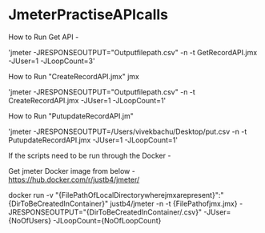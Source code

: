 # JmeterPractiseAPIcalls

How to Run Get API -

'jmeter -JRESPONSEOUTPUT="Outputfilepath.csv" -n -t GetRecordAPI.jmx -JUser=1 -JLoopCount=3'

How to Run "CreateRecordAPI.jmx" jmx

'jmeter -JRESPONSEOUTPUT="Outputfilepath.csv" -n -t CreateRecordAPI.jmx -JUser=1 -JLoopCount=1'

How to Run "PutupdateRecordAPI.jm"

'jmeter -JRESPONSEOUTPUT=/Users/vivekbachu/Desktop/put.csv -n -t PutupdateRecordAPI.jmx -JUser=1 -JLoopCount=1'

If the scripts need to be run through the Docker -

Get jmeter Docker image from below - https://hub.docker.com/r/justb4/jmeter/

docker run -v "{FilePathOfLocalDirectorywherejmxarepresent}":"{DirToBeCreatedInContainer}" justb4/jmeter -n -t {FilePathofjmx.jmx} -JRESPONSEOUTPUT="{DirToBeCreatedInContainer/.csv}" -JUser={NoOfUsers} -JLoopCount={NoOfLoopCount}


